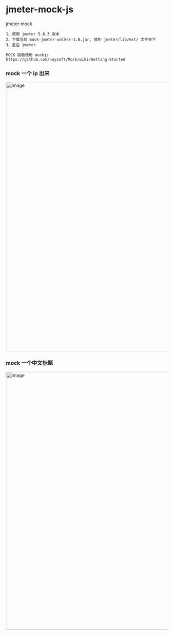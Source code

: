 # jmeter-mock-js
jmeter mock

```
1、使用 jmeter 5.6.3 版本
2、下载当前 mock-jmeter-walker-1.0.jar, 放到 jmeter/lib/ext/ 文件夹下
3、重启 jmeter
```

```
MOCK 函数使用 mockjs
https://github.com/nuysoft/Mock/wiki/Getting-Started
```

### mock 一个 ip 出来

<img width="839" alt="image" src="https://github.com/walkersing/jmeter-mock-js/assets/4715142/2b94fba0-3f09-4f4a-83f9-d8c9f90c5011">

### mock 一个中文标题

<img width="803" alt="image" src="https://github.com/walkersing/jmeter-mock-js/assets/4715142/a6e41deb-a006-497b-a2ee-ef3214ce5885">


